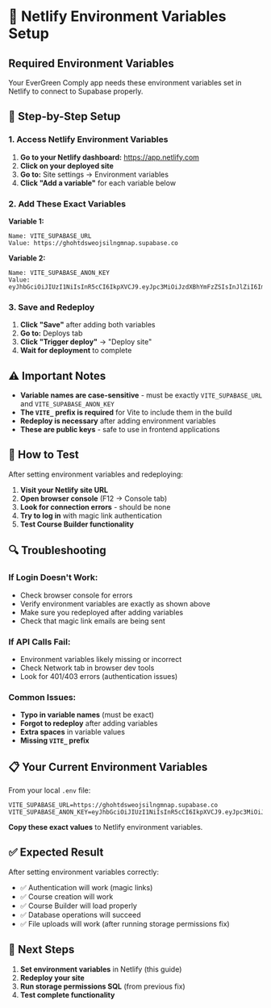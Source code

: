 # 🔧 Netlify Environment Variables Setup

## Required Environment Variables

Your EverGreen Comply app needs these environment variables set in Netlify to connect to Supabase properly.

## 🚀 Step-by-Step Setup

### 1. Access Netlify Environment Variables
1. **Go to your Netlify dashboard:** https://app.netlify.com
2. **Click on your deployed site**
3. **Go to:** Site settings → Environment variables
4. **Click "Add a variable"** for each variable below

### 2. Add These Exact Variables

**Variable 1:**
```
Name: VITE_SUPABASE_URL
Value: https://ghohtdsweojsilngmnap.supabase.co
```

**Variable 2:**
```
Name: VITE_SUPABASE_ANON_KEY  
Value: eyJhbGciOiJIUzI1NiIsInR5cCI6IkpXVCJ9.eyJpc3MiOiJzdXBhYmFzZSIsInJlZiI6Imdob2h0ZHN3ZW9qc2lsbmdtbmFwIiwicm9sZSI6ImFub24iLCJpYXQiOjE3NTI0NjM3OTgsImV4cCI6MjA2ODAzOTc5OH0.p8_P5J3a5oweCCzn8eSQUHqMwRL4c2Wio0sR1B94m3E
```

### 3. Save and Redeploy
1. **Click "Save"** after adding both variables
2. **Go to:** Deploys tab
3. **Click "Trigger deploy"** → "Deploy site"
4. **Wait for deployment** to complete

## ⚠️ Important Notes

- **Variable names are case-sensitive** - must be exactly `VITE_SUPABASE_URL` and `VITE_SUPABASE_ANON_KEY`
- **The `VITE_` prefix is required** for Vite to include them in the build
- **Redeploy is necessary** after adding environment variables
- **These are public keys** - safe to use in frontend applications

## 🧪 How to Test

After setting environment variables and redeploying:

1. **Visit your Netlify site URL**
2. **Open browser console** (F12 → Console tab)
3. **Look for connection errors** - should be none
4. **Try to log in** with magic link authentication
5. **Test Course Builder functionality**

## 🔍 Troubleshooting

### If Login Doesn't Work:
- Check browser console for errors
- Verify environment variables are exactly as shown above
- Make sure you redeployed after adding variables
- Check that magic link emails are being sent

### If API Calls Fail:
- Environment variables likely missing or incorrect
- Check Network tab in browser dev tools
- Look for 401/403 errors (authentication issues)

### Common Issues:
- **Typo in variable names** (must be exact)
- **Forgot to redeploy** after adding variables
- **Extra spaces** in variable values
- **Missing `VITE_` prefix**

## 📋 Your Current Environment Variables

From your local `.env` file:
```
VITE_SUPABASE_URL=https://ghohtdsweojsilngmnap.supabase.co
VITE_SUPABASE_ANON_KEY=eyJhbGciOiJIUzI1NiIsInR5cCI6IkpXVCJ9.eyJpc3MiOiJzdXBhYmFzZSIsInJlZiI6Imdob2h0ZHN3ZW9qc2lsbmdtbmFwIiwicm9sZSI6ImFub24iLCJpYXQiOjE3NTI0NjM3OTgsImV4cCI6MjA2ODAzOTc5OH0.p8_P5J3a5oweCCzn8eSQUHqMwRL4c2Wio0sR1B94m3E
```

**Copy these exact values** to Netlify environment variables.

## ✅ Expected Result

After setting environment variables correctly:
- ✅ Authentication will work (magic links)
- ✅ Course creation will work
- ✅ Course Builder will load properly
- ✅ Database operations will succeed
- ✅ File uploads will work (after running storage permissions fix)

## 🎯 Next Steps

1. **Set environment variables** in Netlify (this guide)
2. **Redeploy your site**
3. **Run storage permissions SQL** (from previous fix)
4. **Test complete functionality**